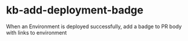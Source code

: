 # kb-add-deployment-badge
When an Environment is deployed successfully, add a badge to PR body with links to environment
